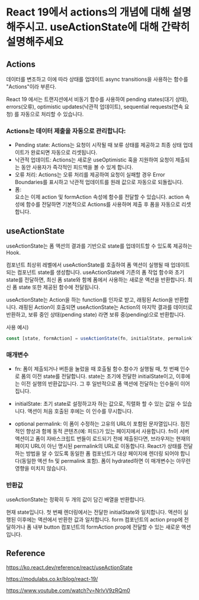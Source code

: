 # React 19에서 actions의 개념에 대해 설명해주시고. useActionState에 대해 간략히 설명해주세요

## Actions

데이터를 변조하고 이에 따라 상태를 업데이트
async transitions을 사용하는 함수를 "Actions"이라 부른다.

React 19 에서는 트랜지션에서 비동기 함수를 사용하여 pending states(대기 상태), errors(오류), optimistic updates(낙관적 업데이트), sequential requests(연속 요청) 를 자동으로 처리할 수 있습니다.

### Actions는 데이터 제출을 자동으로 관리합니다:

- Pending state: Actions는 요청이 시작될 때 보류 상태를 제공하고 최종 상태 업데이트가 완료되면 자동으로 리셋됩니다.
- 낙관적 업데이트: Actions는 새로운 useOptimistic 훅을 지원하여 요청이 제출되는 동안 사용자가 즉각적인 피드백을 볼 수 있게 합니다.
- 오류 처리: Actions는 오류 처리를 제공하여 요청이 실패할 경우 Error Boundaries를 표시하고 낙관적 업데이트를 원래 값으로 자동으로 되돌립니다.
- 폼: <form> 요소는 이제 action 및 formAction 속성에 함수를 전달할 수 있습니다. action 속성에 함수를 전달하면 기본적으로 Actions를 사용하며 제출 후 폼을 자동으로 리셋합니다.

## useActionState

useActionState는 폼 액션의 결과를 기반으로 state를 업데이트할 수 있도록 제공하는 Hook.

컴포넌트 최상위 레벨에서 useActionState를 호출하여 폼 액션이 실행될 때 업데이트되는 컴포넌트 state를 생성합니다.
useActionState에 기존의 폼 작업 함수와 초기 state를 전달하면, 최신 폼 state와 함께 폼에서 사용하는 새로운 액션을 반환합니다.
최신 폼 state 또한 제공된 함수에 전달됩니다.

useActionState는 Action을 하는 function를 인자로 받고, 래핑된 Action을 반환합니다.
래핑된 Action이 호출되면 useActionState는 Action의 마지막 결과를 데이터로 반환하고, 보류 중인 상태(pending state) 라면 보류 중(pending)으로 반환합니다.

사용 예시)

```ts
const [state, formAction] = useActionState(fn, initialState, permalink?);
```

### 매개변수

- fn: 폼이 제출되거나 버튼을 눌렀을 때 호출될 함수.함수가 실행될 때, 첫 번째 인수로 폼의 이전 state를 전달합니다. state는 초기에 전달한 initialState이고, 이후에는 이전 실행의 반환값입니다. 그 후 일반적으로 폼 액션에 전달하는 인수들이 이어집니다.

- initialState: 초기 state로 설정하고자 하는 값으로, 직렬화 할 수 있는 값일 수 있습니다. 액션이 처음 호출된 후에는 이 인수를 무시합니다.

- optional permalink: 이 폼이 수정하는 고유의 URL이 포함된 문자열입니다. 점진적인 향상과 함께 동적 콘텐츠(예: 피드)가 있는 페이지에서 사용합니다. fn이 서버 액션이고 폼이 자바스크립트 번들이 로드되기 전에 제출된다면, 브라우저는 현재의 페이지 URL이 아닌 명시된 permalink의 URL로 이동합니다. React가 상태를 전달하는 방법을 알 수 있도록 동일한 폼 컴포넌트가 대상 페이지에 렌더링 되어야 합니다(동일한 액션 fn 및 permalink 포함). 폼이 hydrated하면 이 매개변수는 아무런 영향을 미치지 않습니다.

### 반환값

useActionState는 정확히 두 개의 값이 담긴 배열을 반환합니다.

현재 state입니다. 첫 번째 렌더링에서는 전달한 initialState와 일치합니다. 액션이 실행된 이후에는 액션에서 반환한 값과 일치합니다.
form 컴포넌트의 action prop에 전달하거나 폼 내부 button 컴포넌트의 formAction prop에 전달할 수 있는 새로운 액션입니다.

## Reference

https://ko.react.dev/reference/react/useActionState

https://modulabs.co.kr/blog/react-19/

https://www.youtube.com/watch?v=NrlvV9zRQm0
